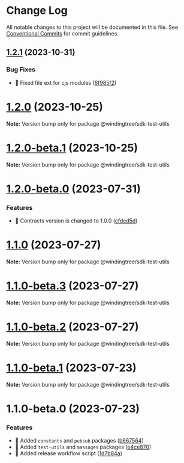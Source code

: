 # Change Log

All notable changes to this project will be documented in this file.
See [Conventional Commits](https://conventionalcommits.org) for commit guidelines.

## [1.2.1](https://github.com/windingtree/sdk/compare/@windingtree/sdk-test-utils@1.2.0...@windingtree/sdk-test-utils@1.2.1) (2023-10-31)


### Bug Fixes

* 🐛 Fixed file ext for cjs modules ([6f985f2](https://github.com/windingtree/sdk/commit/6f985f2a6b076abdf145176d5036fe89267f2c5a))





# [1.2.0](https://github.com/windingtree/sdk/compare/@windingtree/sdk-test-utils@1.2.0-beta.1...@windingtree/sdk-test-utils@1.2.0) (2023-10-25)

**Note:** Version bump only for package @windingtree/sdk-test-utils





# [1.2.0-beta.1](https://github.com/windingtree/sdk/compare/@windingtree/sdk-test-utils@1.2.0-beta.0...@windingtree/sdk-test-utils@1.2.0-beta.1) (2023-10-25)

**Note:** Version bump only for package @windingtree/sdk-test-utils





# [1.2.0-beta.0](https://github.com/windingtree/sdk/compare/@windingtree/sdk-test-utils@1.1.0...@windingtree/sdk-test-utils@1.2.0-beta.0) (2023-07-31)

### Features

- 🎸 Contracts version is changed to 1.0.0 ([cfded5d](https://github.com/windingtree/sdk/commit/cfded5d7ade0058f62db2284474d169edf3dc273))

# [1.1.0](https://github.com/windingtree/sdk/compare/@windingtree/sdk-test-utils@1.1.0-beta.3...@windingtree/sdk-test-utils@1.1.0) (2023-07-27)

**Note:** Version bump only for package @windingtree/sdk-test-utils

# [1.1.0-beta.3](https://github.com/windingtree/sdk/compare/@windingtree/sdk-test-utils@1.1.0-beta.2...@windingtree/sdk-test-utils@1.1.0-beta.3) (2023-07-27)

**Note:** Version bump only for package @windingtree/sdk-test-utils

# [1.1.0-beta.2](https://github.com/windingtree/sdk/compare/@windingtree/sdk-test-utils@1.1.0-beta.1...@windingtree/sdk-test-utils@1.1.0-beta.2) (2023-07-27)

**Note:** Version bump only for package @windingtree/sdk-test-utils

# [1.1.0-beta.1](https://github.com/windingtree/sdk/compare/@windingtree/sdk-test-utils@1.1.0-beta.0...@windingtree/sdk-test-utils@1.1.0-beta.1) (2023-07-23)

**Note:** Version bump only for package @windingtree/sdk-test-utils

# 1.1.0-beta.0 (2023-07-23)

### Features

- 🎸 Added `constants` and `pubsub` packages ([b667564](https://github.com/windingtree/sdk/commit/b667564a6ef4c20f35d2998c05c99a292724413a))
- 🎸 Added `test-utils` and `massages` packages ([e4ce870](https://github.com/windingtree/sdk/commit/e4ce8700bc488db01e507db543dbd85ceb89a77e))
- 🎸 Added release workflow script ([1d7b84a](https://github.com/windingtree/sdk/commit/1d7b84a3623848c449522c0bb2af2c5f114c8a0a))
